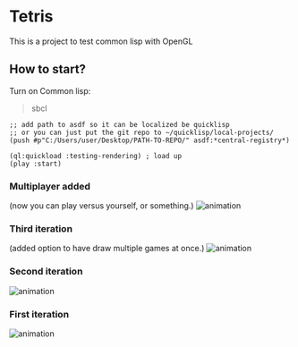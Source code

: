 # Tetris

This is a project to test common lisp with OpenGL 


## How to start?

Turn on Common lisp:

> sbcl

```common-lisp
;; add path to asdf so it can be localized be quicklisp
;; or you can just put the git repo to ~/quicklisp/local-projects/
(push #p"C:/Users/user/Desktop/PATH-TO-REPO/" asdf:*central-registry*)

(ql:quickload :testing-rendering) ; load up
(play :start)
```

### Multiplayer added

(now you can play versus yourself, or something.)
![animation](readme-images/image4.gif)

### Third iteration

(added option to have draw multiple games at once.)
![animation](readme-images/image3.gif)

### Second iteration
![animation](readme-images/image2.gif)

### First iteration
![animation](readme-images/image.gif)
